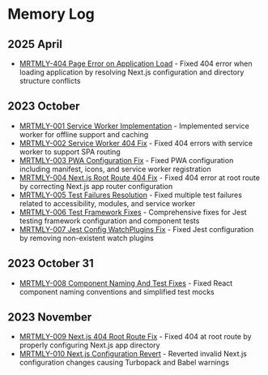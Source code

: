 # Memory Log

## 2025 April
- [MRTMLY-404 Page Error on Application Load](./docs/logged_memories/MRTMLY-404-page-on-application-load.md) - Fixed 404 error when loading application by resolving Next.js configuration and directory structure conflicts

## 2023 October
- [MRTMLY-001 Service Worker Implementation](./docs/logged_memories/MRTMLY-001-service-worker-implementation.md) - Implemented service worker for offline support and caching
- [MRTMLY-002 Service Worker 404 Fix](./docs/logged_memories/MRTMLY-002-service-worker-404-fix.md) - Fixed 404 errors with service worker to support SPA routing
- [MRTMLY-003 PWA Configuration Fix](./docs/logged_memories/MRTMLY-003-pwa-configuration-fix.md) - Fixed PWA configuration including manifest, icons, and service worker registration
- [MRTMLY-004 Next.js Root Route 404 Fix](./docs/logged_memories/MRTMLY-004-nextjs-404-root-fix.md) - Fixed 404 error at root route by correcting Next.js app router configuration
- [MRTMLY-005 Test Failures Resolution](./docs/logged_memories/MRTMLY-005-test-failures-resolution.md) - Fixed multiple test failures related to accessibility, modules, and service worker
- [MRTMLY-006 Test Framework Fixes](./docs/logged_memories/MRTMLY-006-test-framework-fixes.md) - Comprehensive fixes for Jest testing framework configuration and component tests
- [MRTMLY-007 Jest Config WatchPlugins Fix](./docs/logged_memories/MRTMLY-007-jest-config-watchplugins-fix.md) - Fixed Jest configuration by removing non-existent watch plugins

## 2023 October 31
- [MRTMLY-008 Component Naming And Test Fixes](./docs/logged_memories/MRTMLY-008-component-naming-and-test-fixes.md) - Fixed React component naming conventions and simplified test mocks

## 2023 November
- [MRTMLY-009 Next.js 404 Root Route Fix](./docs/logged_memories/MRTMLY-009-next-js-404-root-route-fix.md) - Fixed 404 at root route by properly configuring Next.js app directory
- [MRTMLY-010 Next.js Configuration Revert](./docs/logged_memories/MRTMLY-010-nextjs-configuration-revert.md) - Reverted invalid Next.js configuration changes causing Turbopack and Babel warnings
